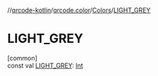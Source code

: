 //[qrcode-kotlin](../../../index.md)/[qrcode.color](../index.md)/[Colors](index.md)/[LIGHT_GREY](-l-i-g-h-t_-g-r-e-y.md)

# LIGHT_GREY

[common]\
const val [LIGHT_GREY](-l-i-g-h-t_-g-r-e-y.md): [Int](https://kotlinlang.org/api/latest/jvm/stdlib/kotlin-stdlib/kotlin/-int/index.html)
